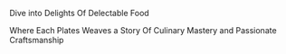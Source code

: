 Dive into Delights Of Delectable Food

Where Each Plates Weaves a Story Of Culinary Mastery and Passionate Craftsmanship
